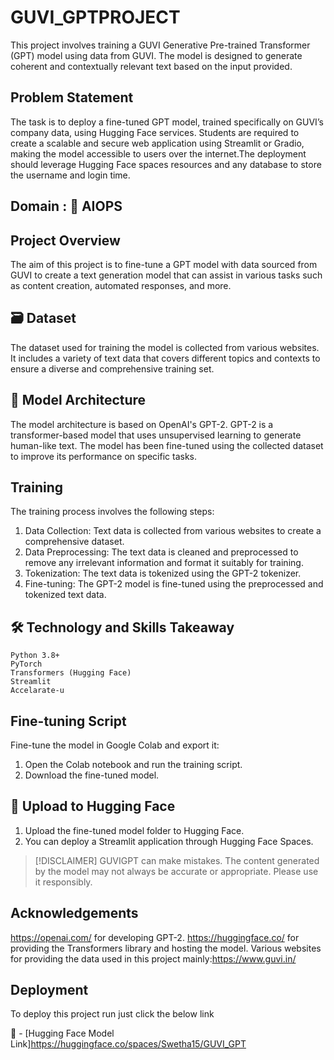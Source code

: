 # GUVI_GPTPROJECT

This project involves training a GUVI Generative Pre-trained Transformer (GPT) model using data from GUVI. The model is designed to generate coherent and contextually relevant text based on the input provided.

## Problem Statement
The task is to deploy a fine-tuned GPT model, trained specifically on GUVI’s company data, using Hugging Face services. Students are required to create a scalable and secure web application using Streamlit or Gradio, making the model accessible to users over the internet.The deployment should leverage Hugging Face spaces resources and any database to store the username and login time.

## Domain : 🤖 AIOPS

## Project Overview
The aim of this project is to fine-tune a GPT model with data sourced from GUVI to create a text generation model that can assist in various tasks such as content creation, automated responses, and more.

## 🗃️ Dataset
The dataset used for training the model is collected from various websites. It includes a variety of text data that covers different topics and contexts to ensure a diverse and comprehensive training set.

## 🔄 Model Architecture
The model architecture is based on OpenAI's GPT-2. GPT-2 is a transformer-based model that uses unsupervised learning to generate human-like text. The model has been fine-tuned using the collected dataset to improve its performance on specific tasks.

## Training

The training process involves the following steps:

1. Data Collection: Text data is collected from various websites to create a comprehensive dataset.
2. Data Preprocessing: The text data is cleaned and preprocessed to remove any irrelevant information and format it suitably for training.
3. Tokenization: The text data is tokenized using the GPT-2 tokenizer.
4. Fine-tuning: The GPT-2 model is fine-tuned using the preprocessed and tokenized text data.

## 🛠 Technology and Skills Takeaway
```
Python 3.8+
PyTorch
Transformers (Hugging Face)
Streamlit
Accelarate-u
```
## Fine-tuning Script
Fine-tune the model in Google Colab and export it:

1. Open the Colab notebook and run the training script.
2. Download the fine-tuned model.
   
## 🤗 Upload to Hugging Face

1. Upload the fine-tuned model folder to Hugging Face.
2. You can deploy a Streamlit application through Hugging Face Spaces. 

> [!DISCLAIMER]
> GUVIGPT can make mistakes. The content generated by the model may not always be accurate or appropriate. Please use it responsibly.

## Acknowledgements

https://openai.com/ for developing GPT-2.
https://huggingface.co/ for providing the Transformers library and hosting the model.
Various websites for providing the data used in this project mainly:https://www.guvi.in/

## Deployment

To deploy this project run just click the below link

🚀 - [Hugging Face Model Link]https://huggingface.co/spaces/Swetha15/GUVI_GPT
